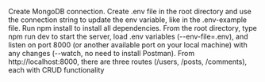 Create MongoDB connection.
Create .env file in the root directory and use the connection string to update the env variable, like in the .env-example file.
Run npm install to install all dependencies.
From the root directory, type npm run dev to start the server, load .env variables (--env-file=.env), and listen on port 8000 (or another available port on your local machine) with any changes (--watch, no need to install Postman).
From http://localhost:8000, there are three routes (/users, /posts, /comments), each with CRUD functionality
